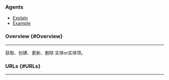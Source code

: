 ### Agents
* [Explain](#Overview)
* [Example](#URLs)

### Overview {#Overview}
 
---

获取、创建、更新、删除 实体or实体项。

### URLs {#URLs}

---